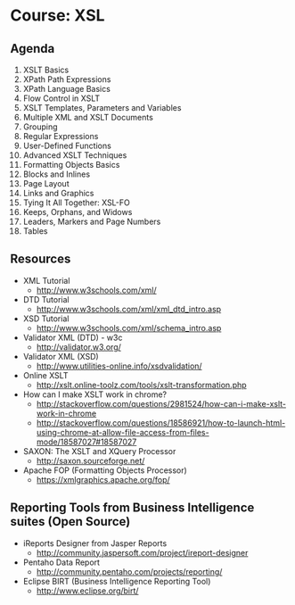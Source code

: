 # Course: XSL

## Agenda

1. XSLT Basics
2. XPath Path Expressions
3. XPath Language Basics
4. Flow Control in XSLT
5. XSLT Templates, Parameters and Variables
6. Multiple XML and XSLT Documents
7. Grouping
8. Regular Expressions
9. User-Defined Functions
10. Advanced XSLT Techniques
11. Formatting Objects Basics
12. Blocks and Inlines
13. Page Layout
14. Links and Graphics
15. Tying It All Together: XSL-FO
16. Keeps, Orphans, and Widows
17. Leaders, Markers and Page Numbers
18. Tables

## Resources

- XML Tutorial
	- http://www.w3schools.com/xml/
- DTD Tutorial
	- http://www.w3schools.com/xml/xml_dtd_intro.asp
- XSD Tutorial
	- http://www.w3schools.com/xml/schema_intro.asp
- Validator XML (DTD) - w3c
	- http://validator.w3.org/
- Validator XML (XSD) 
	- http://www.utilities-online.info/xsdvalidation/
- Online XSLT
	- http://xslt.online-toolz.com/tools/xslt-transformation.php
- How can I make XSLT work in chrome?
	- http://stackoverflow.com/questions/2981524/how-can-i-make-xslt-work-in-chrome
	- http://stackoverflow.com/questions/18586921/how-to-launch-html-using-chrome-at-allow-file-access-from-files-mode/18587027#18587027
- SAXON: The XSLT and XQuery Processor
	- http://saxon.sourceforge.net/
- Apache FOP (Formatting Objects Processor) 
	- https://xmlgraphics.apache.org/fop/

## Reporting Tools from Business Intelligence suites (Open Source)

- iReports Designer from Jasper Reports
	- http://community.jaspersoft.com/project/ireport-designer
- Pentaho Data Report 
	- http://community.pentaho.com/projects/reporting/
- Eclipse BIRT (Business Intelligence Reporting Tool)
	- http://www.eclipse.org/birt/
